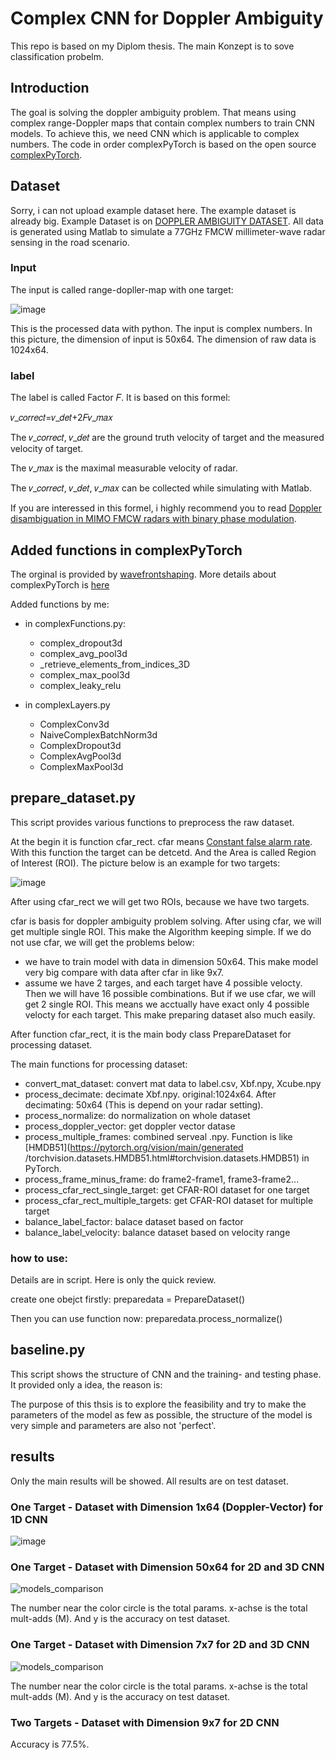 # Complex CNN for Doppler Ambiguity
This repo is based on my Diplom thesis. The main Konzept is to sove classification probelm.

## Introduction
The goal is solving the doppler ambiguity problem. That means using complex range-Doppler maps that contain complex numbers to train CNN models. To achieve this, we need CNN which is applicable to complex numbers. The code in order complexPyTorch is based on the open source [complexPyTorch](https://github.com/wavefrontshaping/complexPyTorch). 

## Dataset
Sorry, i can not upload example dataset here. The example dataset is already big. 
Example Dataset is on [DOPPLER AMBIGUITY DATASET](https://ieee-dataport.org/documents/doppler-ambiguity-dataset). All data is generated using Matlab to simulate a 77GHz FMCW millimeter-wave radar sensing in the road scenario. 

### Input

The input is called range-dopller-map with one target:

![image](https://user-images.githubusercontent.com/123400810/220657220-25804278-aab1-4522-89fc-795c18d1685f.png)

This is the processed data with python. The input is complex numbers. In this picture, the dimension of input is 50x64. The dimension of raw data is 1024x64.

### label

The label is called Factor 𝐹. It is based on this formel:

𝑣_𝑐𝑜𝑟𝑟𝑒𝑐𝑡=𝑣_𝑑𝑒𝑡+2𝐹𝑣_𝑚𝑎𝑥

The 𝑣_𝑐𝑜𝑟𝑟𝑒𝑐𝑡, 𝑣_𝑑𝑒𝑡 are the ground truth velocity of target and the measured velocity of target.

The 𝑣_𝑚𝑎𝑥 is the maximal measurable velocity of radar. 

The 𝑣_𝑐𝑜𝑟𝑟𝑒𝑐𝑡, 𝑣_𝑑𝑒𝑡, 𝑣_𝑚𝑎𝑥 can be collected while simulating with Matlab.

If you are interessed in this formel, i highly recommend you to read [Doppler disambiguation in MIMO FMCW radars with binary phase modulation](https://ietresearch.onlinelibrary.wiley.com/doi/10.1049/rsn2.12063).

## Added functions in complexPyTorch

The orginal is provided by [wavefrontshaping]([https://github.com/wavefrontshaping/complexPyTorch](https://github.com/wavefrontshaping)). More details about complexPyTorch is [here](https://github.com/wavefrontshaping/complexPyTorch)

Added functions by me:
- in complexFunctions.py:
  - complex_dropout3d
  - complex_avg_pool3d
  - _retrieve_elements_from_indices_3D
  - complex_max_pool3d
  - complex_leaky_relu

- in complexLayers.py
  - ComplexConv3d
  - NaiveComplexBatchNorm3d
  - ComplexDropout3d
  - ComplexAvgPool3d
  - ComplexMaxPool3d

## prepare_dataset.py
This script provides various functions to preprocess the raw dataset.

At the begin it is function cfar_rect. cfar means [Constant false alarm rate](https://en.wikipedia.org/wiki/Constant_false_alarm_rate). With this function the target can be detcetd. And the Area is called Region of Interest (ROI). The picture below is an example for two targets:

![image](https://user-images.githubusercontent.com/123400810/220660636-4098842a-a03d-4cf5-9d3f-64a8e11ed4d4.png)

After using cfar_rect we will get two ROIs, because we have two targets. 

cfar is basis for doppler ambiguity problem solving. After using cfar, we will get multiple single ROI. This make the Algorithm keeping simple. If we do not use cfar, we will get the problems below: 

- we have to train model with data in dimension 50x64. This make model very big compare with data after cfar in like 9x7.
- assume we have 2 targes, and each target have 4 possible velocty. Then we will have 16 possible combinations. But if we use cfar, we will get 2 single ROI. This means we acctually have exact only 4 possible velocty for each target. This make preparing dataset also much easily.

After function cfar_rect, it is the main body class PrepareDataset for processing dataset.

The main functions for processing dataset:

- convert_mat_dataset: convert mat data to label.csv, Xbf.npy, Xcube.npy
- process_decimate: decimate Xbf.npy. original:1024x64. After decimating: 50x64 (This is depend on your radar setting).
- process_normalize: do normalization on whole dataset
- process_doppler_vector: get doppler vector datase
- process_multiple_frames: combined serveal .npy. Function is like [HMDB51](https://pytorch.org/vision/main/generated
        /torchvision.datasets.HMDB51.html#torchvision.datasets.HMDB51) in PyTorch.
- process_frame_minus_frame: do frame2-frame1, frame3-frame2...
- process_cfar_rect_single_target: get CFAR-ROI dataset for one target
- process_cfar_rect_multiple_targets: get CFAR-ROI dataset for multiple target
- balance_label_factor: balace dataset based on factor
- balance_label_velocity: balance dataset based on velocity range

### how to use:
Details are in script. Here is only the quick review.

create one obejct firstly:
preparedata = PrepareDataset()

Then you can use function now:
preparedata.process_normalize()

## baseline.py	
This script shows the structure of CNN and the training- and testing phase. It provided only a idea, the reason is:

The purpose of this thsis is to explore the feasibility and try to make the parameters of the model as few as possible, the structure of the model is very simple and parameters are also not 'perfect'. 

## results

Only the main results will be showed. All results are on test dataset.

### One Target - Dataset with Dimension 1x64 (Doppler-Vector) for 1D CNN
![image](https://user-images.githubusercontent.com/123400810/220673252-0ec8521d-ae26-4aee-9e06-97db30f4979c.png)

### One Target - Dataset with Dimension 50x64 for 2D and 3D CNN
![models_comparison](https://user-images.githubusercontent.com/123400810/220674490-6c156cd5-bcd7-4844-9ffd-29fb1743854b.png)

The number near the color circle is the total params. x-achse is the total mult-adds (M). And y is the accuracy on test dataset.

### One Target - Dataset with Dimension 7x7 for 2D and 3D CNN
![models_comparison](https://user-images.githubusercontent.com/123400810/220674578-85354d86-9337-4a5c-bf76-0eac62165a8c.png)

The number near the color circle is the total params. x-achse is the total mult-adds (M). And y is the accuracy on test dataset.

### Two Targets - Dataset with Dimension 9x7 for 2D CNN

Accuracy is 77.5%.



